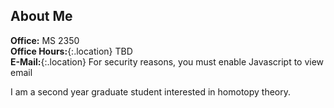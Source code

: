 ## About Me

<div class="text-container container bg-light" markdown="1">

**Office:** MS 2350  
**Office Hours:**{:.location} TBD  
**E-Mail:**{:.location} <span class="my_email">For security reasons, you must enable Javascript to view email</span>

I am a second year graduate student interested in homotopy theory. 

</div>
